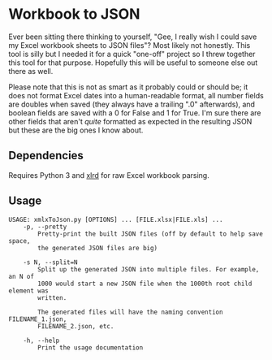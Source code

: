 Workbook to JSON
================

Ever been sitting there thinking to yourself, "Gee, I really wish I could save my Excel workbook sheets to JSON files"? Most likely not honestly. This tool is silly but I needed it for a quick "one-off" project so I threw together this tool for that purpose. Hopefully this will be useful to someone else out there as well.

Please note that this is not as smart as it probably could or should be; it does not format Excel dates into a human-readable format, all number fields are doubles when saved (they always have a trailing ".0" afterwards), and boolean fields are saved with a 0 for False and 1 for True. I'm sure there are other fields that aren't *quite* formatted as expected in the resulting JSON but these are the big ones I know about.

Dependencies
------------

Requires Python 3 and [xlrd](https://pypi.python.org/pypi/xlrd) for raw Excel workbook parsing.

Usage
-----

	USAGE: xmlxToJson.py [OPTIONS] ... [FILE.xlsx|FILE.xls] ...
	    -p, --pretty
	        Pretty-print the built JSON files (off by default to help save space,
	        the generated JSON files are big)

	    -s N, --split=N
	        Split up the generated JSON into multiple files. For example, an N of
	        1000 would start a new JSON file when the 1000th root child element was
	        written.

	        The generated files will have the naming convention FILENAME_1.json,
	        FILENAME_2.json, etc.

	    -h, --help
	        Print the usage documentation